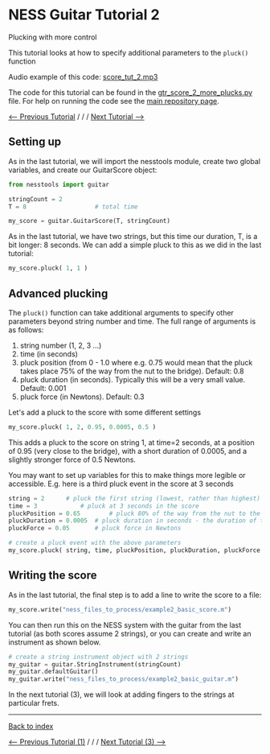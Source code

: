 # NESS Guitar Tutorial 2
Plucking with more control

This tutorial looks at how to specify additional parameters to the `pluck()` function

Audio example of this code: [score_tut_2.mp3](http://tommudd.co.uk/ness/audio/gtr_tutorials/score_tut_2.mp3)

The code for this tutorial can be found in the [gtr_score_2_more_plucks.py](https://github.com/tommmmudd/ness-tools/blob/master/gtr_score_2_more_plucks.py) file. For help on running the code see the [main repository page](https://tommmmudd.github.io/ness-tools/).

[<-- Previous Tutorial](https://tommmmudd.github.io/ness-tools/tutorials/tutorial1)  / / /  [Next Tutorial -->](https://tommmmudd.github.io/ness-tools/tutorials/tutorial3)

## Setting up
As in the last tutorial, we will import the nesstools module, create two global variables, and create our GuitarScore object:

```python
from nesstools import guitar

stringCount = 2
T = 8					# total time

my_score = guitar.GuitarScore(T, stringCount)  
```
As in the last tutorial, we have two strings, but this time our duration, T, is a bit longer: 8 seconds. We can add a simple pluck to this as we did in the last tutorial:

```python
my_score.pluck( 1, 1 )
```

## Advanced plucking
The `pluck()` function can take additional arguments to specify other parameters beyond string number and time. The full range of arguments is as follows:

1. string number (1, 2, 3 ...)
2. time (in seconds)
3. pluck position (from 0 - 1.0 where e.g. 0.75 would mean that the pluck takes place 75% of the way from the nut to the bridge). Default: 0.8
4. pluck duration (in seconds). Typically this will be a very small value. Default: 0.001
5. pluck force (in Newtons). Default: 0.3

Let's add a pluck to the score with some different settings
```python
my_score.pluck( 1, 2, 0.95, 0.0005, 0.5 )
```

This adds a pluck to the score on string 1, at time=2 seconds, at a position of 0.95 (very close to the bridge), with a short duration of 0.0005, and a slightly stronger force of 0.5 Newtons.

You may want to set up variables for this to make things more legible or accessible. E.g. here is a third pluck event in the score at 3 seconds

```python
string = 2		# pluck the first string (lowest, rather than highest)
time = 3			# pluck at 3 seconds in the score
pluckPosition = 0.65		# pluck 80% of the way from the nut to the bridge
pluckDuration = 0.0005	# pluck duration in seconds - the duration of the force on the string
pluckForce = 0.05		# pluck force in Newtons

# create a pluck event with the above parameters
my_score.pluck( string, time, pluckPosition, pluckDuration, pluckForce )
```

## Writing the score
As in the last tutorial, the final step is to add a line to write the score to a file:

```python
my_score.write("ness_files_to_process/example2_basic_score.m")
```

You can then run this on the NESS system with the guitar from the last tutorial (as both scores assume 2 strings), or you can create and write an instrument as shown below.

```python
# create a string instrument object with 2 strings
my_guitar = guitar.StringInstrument(stringCount)
my_guitar.defaultGuitar()
my_guitar.write("ness_files_to_process/example2_basic_guitar.m")
```

In the next tutorial (3), we will look at adding fingers to the strings at particular frets.

____

[Back to index](https://tommmmudd.github.io/ness-tools/) 

[<-- Previous Tutorial (1)](https://tommmmudd.github.io/ness-tools/tutorials/tutorial1)  / / /  [Next Tutorial (3) -->](https://tommmmudd.github.io/ness-tools/tutorials/tutorial3)
